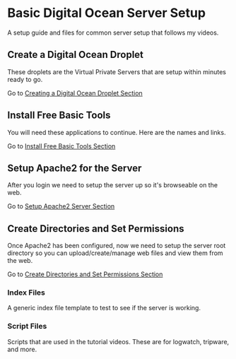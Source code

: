 # Basic Digital Ocean Server Setup
A setup guide and files for common server setup that follows my videos.

## Create a Digital Ocean Droplet
These droplets are the Virtual Private Servers that are setup within minutes ready to go.

Go to [Creating a Digital Ocean Droplet Section](tutorials/1-createdroplet.md)

## Install Free Basic Tools
You will need these applications to continue. Here are the names and links.

Go to [Install Free Basic Tools Section](tutorials/2-basictools.md)

## Setup Apache2 for the Server
After you login we need to setup the server up so it's browseable on the web.

Go to [Setup Apache2 Server Section](tutorials/3-apachesetup.md)

## Create Directories and Set Permissions
Once Apache2 has been configured, now we need to setup the server root directory so you can upload/create/manage web files and view them from the web.

Go to [Create Directories and Set Permissions Section](tutorials/4-dirpermsetup.md)

### Index Files
A generic index file template to test to see if the server is working.

### Script Files
Scripts that are used in the tutorial videos. These are for logwatch, tripware, and more.
